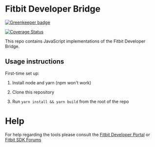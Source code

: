 Fitbit Developer Bridge
=======================

[![Greenkeeper badge](https://badges.greenkeeper.io/Fitbit/developer-bridge.svg)](https://greenkeeper.io/)

[![Coverage Status](https://coveralls.io/repos/github/Fitbit/developer-bridge/badge.svg?branch=master)](https://coveralls.io/github/Fitbit/developer-bridge?branch=master)

This repo contains JavaScript implementations of the Fitbit Developer
Bridge.

Usage instructions
------------------

First-time set up:

  1. Install node and yarn (npm won't work)

  2. Clone this repository

  3. Run `yarn install && yarn build` from the root of the repo


Help
===================
For help regarding the tools please consult the [Fitbit Developer Portal](https://dev.fitbit.com) or
[Fitbit SDK Forums](https://community.fitbit.com/t5/SDK-Development/bd-p/sdk)
